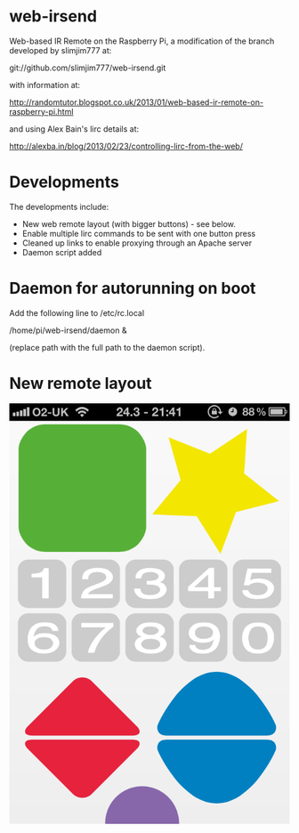 web-irsend
==========

Web-based IR Remote on the Raspberry Pi, a modification of the branch developed by slimjim777 at:

git://github.com/slimjim777/web-irsend.git

with information at:

http://randomtutor.blogspot.co.uk/2013/01/web-based-ir-remote-on-raspberry-pi.html

and using Alex Bain's lirc details at:

http://alexba.in/blog/2013/02/23/controlling-lirc-from-the-web/

Developments
============

The developments include:
 - New web remote layout (with bigger buttons) - see below.
 - Enable multiple lirc commands to be sent with one button press
 - Cleaned up links to enable proxying through an Apache server
 - Daemon script added

Daemon for autorunning on boot
==============================

Add the following line to /etc/rc.local

/home/pi/web-irsend/daemon &

(replace path with the full path to the daemon script).

New remote layout
=================

![Remote layout](./static/remote_layout.png?raw=true "Remote layout")
